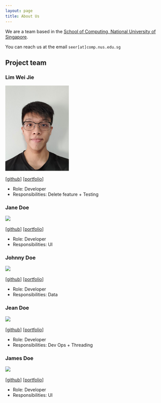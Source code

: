 ```yaml
---
layout: page
title: About Us
---
```


We are a team based in the [School of Computing, National University of Singapore](http://www.comp.nus.edu.sg).

You can reach us at the email `seer[at]comp.nus.edu.sg`

## Project team

### Lim Wei Jie

<img src="images/lwj1711.png" width="200px">

[[github](https://github.com/lwj1711)]
[[portfolio](team/lwj1711.md)]

* Role: Developer
* Responsibilities: Delete feature + Testing

### Jane Doe

<img src="images/johndoe.png" width="200px">

[[github](http://github.com/johndoe)]
[[portfolio](team/KelvinSoo.md)]

* Role: Developer
* Responsibilities: UI

### Johnny Doe

<img src="images/johndoe.png" width="200px">

[[github](http://github.com/johndoe)] [[portfolio](team/naranghardik16.md)]

* Role: Developer
* Responsibilities: Data

### Jean Doe

<img src="images/johndoe.png" width="200px">

[[github](http://github.com/johndoe)]
[[portfolio](team/srj31.md)]

* Role: Developer
* Responsibilities: Dev Ops + Threading

### James Doe

<img src="images/johndoe.png" width="200px">

[[github](http://github.com/johndoe)]
[[portfolio](team/Dr-Octavius.md)]

* Role: Developer
* Responsibilities: UI
